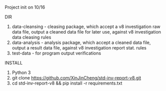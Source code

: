 Project init on 10/16

DIR
1. data-cleansing - cleasing package, which accept a v8 investigation raw data file, output a cleaned data file for later use, against v8 investigation data cleasing rules
2. data-analysis - analysis package, which accept a cleaned data file, output a result data file, against v8 investigation report stat. rules
3. test-data - for program output verifications

INSTALL
1. Python 3
2. git clone https://github.com/XinJinCheng/std-inv-report-v8.git
3. cd std-inv-report-v8 && pip install -r requirements.txt